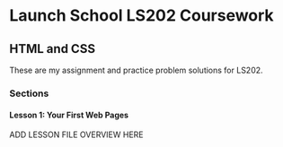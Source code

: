 # Launch School LS202 Coursework

## HTML and CSS

These are my assignment and practice problem solutions for LS202.

### Sections

#### Lesson 1: Your First Web Pages

ADD LESSON FILE OVERVIEW HERE
